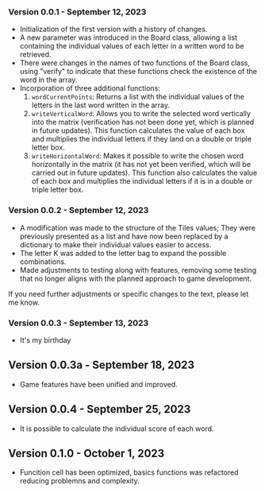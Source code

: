 ### Version 0.0.1 - September 12, 2023
- Initialization of the first version with a history of changes.
- A new parameter was introduced in the Board class, allowing a list containing the individual values ​​of each letter in a written word to be retrieved.
- There were changes in the names of two functions of the Board class, using "verify" to indicate that these functions check the existence of the word in the array.
- Incorporation of three additional functions:
  1. `wordCurrentPoints`: Returns a list with the individual values ​​of the letters in the last word written in the array.
  2. `writeVerticalWord`: Allows you to write the selected word vertically into the matrix (verification has not been done yet, which is planned in future updates). This function calculates the value of each box and multiplies the individual letters if they land on a double or triple letter box.
  3. `writeHorizontalWord`: Makes it possible to write the chosen word horizontally in the matrix (it has not yet been verified, which will be carried out in future updates). This function also calculates the value of each box and multiplies the individual letters if it is in a double or triple letter box.

### Version 0.0.2 - September 12, 2023
- A modification was made to the structure of the Tiles values; They were previously presented as a list and have now been replaced by a dictionary to make their individual values ​​easier to access.
- The letter K was added to the letter bag to expand the possible combinations.
- Made adjustments to testing along with features, removing some testing that no longer aligns with the planned approach to game development.

If you need further adjustments or specific changes to the text, please let me know.

### Version 0.0.3 - September 13, 2023
- It's my birthday

## Version 0.0.3a - September 18, 2023
- Game features have been unified and improved.

## Version 0.0.4 - September 25, 2023
- It is possible to calculate the individual score of each word.

## Version 0.1.0 - October 1, 2023
- Funcition cell has been optimized, basics functions was refactored reducing problemns and complexity.

